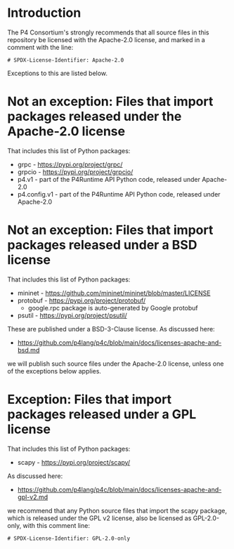 # Introduction

The P4 Consortium's strongly recommends that all source files in this
repository be licensed with the Apache-2.0 license, and marked in a
comment with the line:

```
# SPDX-License-Identifier: Apache-2.0
```

Exceptions to this are listed below.


# Not an exception: Files that import packages released under the Apache-2.0 license

That includes this list of Python packages:

+ grpc - https://pypi.org/project/grpc/
+ grpcio - https://pypi.org/project/grpcio/
+ p4.v1 - part of the P4Runtime API Python code, released under Apache-2.0
+ p4.config.v1 - part of the P4Runtime API Python code, released under
  Apache-2.0


# Not an exception: Files that import packages released under a BSD license

That includes this list of Python packages:

+ mininet - https://github.com/mininet/mininet/blob/master/LICENSE
+ protobuf - https://pypi.org/project/protobuf/
  + google.rpc package is auto-generated by Google protobuf
+ psutil - https://pypi.org/project/psutil/

These are published under a BSD-3-Clause license.  As discussed here:

+ https://github.com/p4lang/p4c/blob/main/docs/licenses-apache-and-bsd.md

we will publish such source files under the Apache-2.0 license, unless
one of the exceptions below applies.


# Exception: Files that import packages released under a GPL license

That includes this list of Python packages:

+ scapy - https://pypi.org/project/scapy/

As discussed here:

+ https://github.com/p4lang/p4c/blob/main/docs/licenses-apache-and-gpl-v2.md

we recommend that any Python source files that import the scapy
package, which is released under the GPL v2 license, also be licensed
as GPL-2.0-only, with this comment line:

```
# SPDX-License-Identifier: GPL-2.0-only
```
